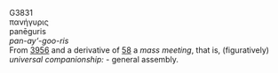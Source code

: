 <body>
  <p>G3831<br>  πανήγυρις  <br> panēguris  <br><i>pan-ay‘-goo-ris </i><br>From <a href="g3956.htm">3956</a> and a derivative of <a href="g0058.htm">58</a>  a <i>mass</i> <i>meeting</i>, that is, (figuratively) <i>universal</i> <i>companionship:</i> - general assembly.<br></p>
 </body>